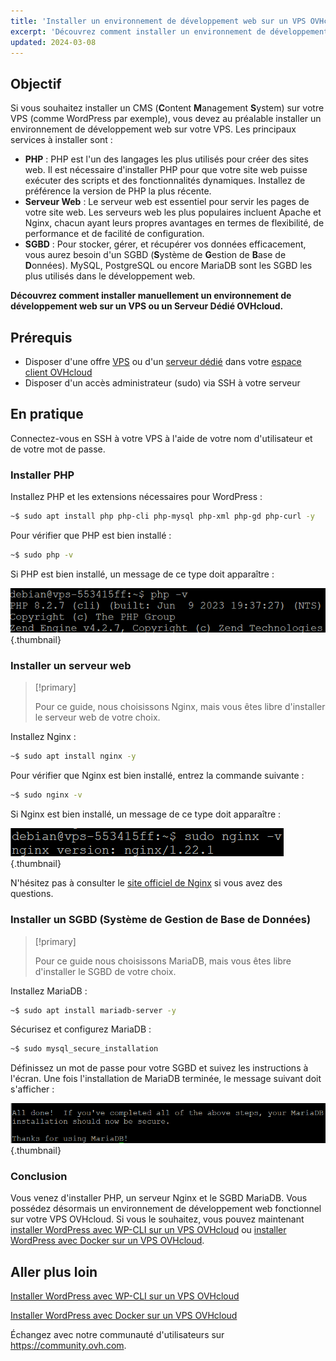 ```yaml
---
title: 'Installer un environnement de développement web sur un VPS OVHcloud'
excerpt: 'Découvrez comment installer un environnement de développement web sur un VPS ou un Serveur Dédié OVHcloud'
updated: 2024-03-08
---
```


## Objectif

Si vous souhaitez installer un CMS (**C**ontent **M**anagement **S**ystem) sur votre VPS (comme WordPress par exemple), vous devez au préalable installer un environnement de développement web sur votre VPS. Les principaux services à installer sont :

- **PHP** : PHP est l'un des langages les plus utilisés pour créer des sites web. Il est nécessaire d'installer PHP pour que votre site web puisse exécuter des scripts et des fonctionnalités dynamiques. Installez de préférence la version de PHP la plus récente.
- **Serveur Web** : Le serveur web est essentiel pour servir les pages de votre site web. Les serveurs web les plus populaires incluent Apache et Nginx, chacun ayant leurs propres avantages en termes de flexibilité, de performance et de facilité de configuration.
- **SGBD** : Pour stocker, gérer, et récupérer vos données efficacement, vous aurez besoin d'un SGBD (**S**ystème de **G**estion de **B**ase de **D**onnées). MySQL, PostgreSQL ou encore MariaDB sont les SGBD les plus utilisés dans le développement web.

**Découvrez comment installer manuellement un environnement de développement web sur un VPS ou un Serveur Dédié OVHcloud.**

## Prérequis

- Disposer d'une offre [VPS](https://www.ovhcloud.com/fr/vps/) ou d'un [serveur dédié](https://www.ovhcloud.com/fr/bare-metal/) dans votre [espace client OVHcloud](https://www.ovh.com/auth/?action=gotomanager&from=https://www.ovh.com/fr/&ovhSubsidiary=fr)
- Disposer d'un accès administrateur (sudo) via SSH à votre serveur

## En pratique

Connectez-vous en SSH à votre VPS à l'aide de votre nom d'utilisateur et de votre mot de passe.

### Installer PHP

Installez PHP et les extensions nécessaires pour WordPress :

```sh
~$ sudo apt install php php-cli php-mysql php-xml php-gd php-curl -y
```

Pour vérifier que PHP est bien installé :

```sh
~$ sudo php -v
```

Si PHP est bien installé, un message de ce type doit apparaître :

![env dev web](images/result_php_v.png){.thumbnail}

### Installer un serveur web

> [!primary]
>
> Pour ce guide, nous choisissons Nginx, mais vous êtes libre d'installer le serveur web de votre choix.
>

Installez Nginx :

```sh
~$ sudo apt install nginx -y
```

Pour vérifier que Nginx est bien installé, entrez la commande suivante :

```sh
~$ sudo nginx -v
```

Si Nginx est bien installé, un message de ce type doit apparaître :

![env dev web](images/result_nginx_v.png){.thumbnail}

N'hésitez pas à consulter le [site officiel de Nginx](https://www.nginx.com/) si vous avez des questions.

### Installer un SGBD (**S**ystème de **G**estion de **B**ase de **D**onnées)

> [!primary]
>
> Pour ce guide nous choisissons MariaDB, mais vous êtes libre d'installer le SGBD de votre choix.
>

Installez MariaDB :

```sh
~$ sudo apt install mariadb-server -y
```

Sécurisez et configurez MariaDB :

```sh
~$ sudo mysql_secure_installation
```

Définissez un mot de passe pour votre SGBD et suivez les instructions à l'écran. Une fois l'installation de MariaDB terminée, le message suivant doit s'afficher :

![env dev web](images/success_msg_mariadb.png){.thumbnail}

### Conclusion

Vous venez d'installer PHP, un serveur Nginx et le SGBD MariaDB. Vous possédez désormais un environnement de développement web fonctionnel sur votre VPS OVHcloud. Si vous le souhaitez, vous pouvez maintenant [installer WordPress avec WP-CLI sur un VPS OVHcloud](/pages/bare_metal_cloud/virtual_private_servers/install_wordpress_site_on_vps) ou [installer WordPress avec Docker sur un VPS OVHcloud](/pages/bare_metal_cloud/virtual_private_servers/install_wordpress_docker_on_vps).

## Aller plus loin

[Installer WordPress avec WP-CLI sur un VPS OVHcloud](/pages/bare_metal_cloud/virtual_private_servers/install_wordpress_site_on_vps)

[Installer WordPress avec Docker sur un VPS OVHcloud](/pages/bare_metal_cloud/virtual_private_servers/install_wordpress_docker_on_vps)

Échangez avec notre communauté d'utilisateurs sur <https://community.ovh.com>.
